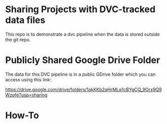 # Sharing Projects with DVC-tracked data files
This repo is to demonstrate a dvc pipeline when the data is stored outside the git repo. 

# Publicly Shared Google Drive Folder
The data for this DVC pipeline is in a public GDrive folder which you can access using this link:

https://drive.google.com/drive/folders/1akKKb2qHrMLq1cBYgCQ_9Orx9Q9Wzpfe?usp=sharing

# How-To
